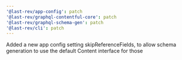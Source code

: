 ```yaml
---
'@last-rev/app-config': patch
'@last-rev/graphql-contentful-core': patch
'@last-rev/graphql-schema-gen': patch
'@last-rev/cli': patch
---
```


Added a new app config setting skipReferenceFields, to allow schema generation to use the default Content interface for those
